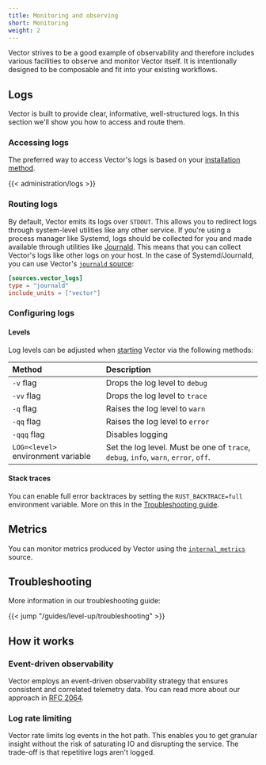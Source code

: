 ```yaml
---
title: Monitoring and observing
short: Monitoring
weight: 2
---
```


Vector strives to be a good example of observability and therefore includes various facilities to observe and monitor Vector itself. It is intentionally designed to be composable and fit into your existing workflows.

## Logs

Vector is built to provide clear, informative, well-structured logs. In this section we'll show you how to access and route them.

### Accessing logs

The preferred way to access Vector's logs is based on your [installation method][install].

{{< administration/logs >}}

### Routing logs

By default, Vector emits its logs over `STDOUT`. This allows you to redirect logs through system-level utilities like any other service. If you're using a process manager like Systemd, logs should be collected for you and made available through utilities like [Journald]. This means that you can collect Vector's logs like other logs on your host. In the case of Systemd/Journald, you can use Vector's [`journald` source][journald_source]:

```toml
[sources.vector_logs]
type = "journald"
include_units = ["vector"]
```

### Configuring logs

#### Levels

Log levels can be adjusted when [starting] Vector via the following methods:

Method | Description
:------|:-----------
`-v` flag | Drops the log level to `debug`
`-vv` flag | Drops the log level to `trace`
`-q` flag | Raises the log level to `warn`
`-qq` flag | Raises the log level to `error`
`-qqq` flag | Disables logging
`LOG=<level>` environment variable | Set the log level. Must be one of `trace`, `debug`, `info`, `warn`, `error`, `off`.

#### Stack traces

You can enable full error backtraces by setting the `RUST_BACKTRACE=full` environment variable. More on this in the [Troubleshooting guide][troubleshooting].

## Metrics

You can monitor metrics produced by Vector using the [`internal_metrics`][internal_metrics] source.

## Troubleshooting

More information in our troubleshooting guide:

{{< jump "/guides/level-up/troubleshooting" >}}

## How it works

### Event-driven observability

Vector employs an event-driven observability strategy that ensures consistent and correlated telemetry data. You can read more about our approach in [RFC 2064][rfc_2064].

### Log rate limiting

Vector rate limits log events in the hot path. This enables you to get granular insight without the risk of saturating IO and disrupting the service. The trade-off is that repetitive logs aren't logged.

[install]: /docs/setup/installation
[internal_metrics]: /docs/reference/configuration/sources/internal_metrics
[journald]: https://www.freedesktop.org/software/systemd/man/systemd-journald.service.html
[journald_source]: /docs/reference/configuration/sources/journald
[rfc_2064]: https://github.com/timberio/vector/blob/master/rfcs/2020-03-17-2064-event-driven-observability.md
[starting]: /docs/administration/process-management/#start
[troubleshooting]: /guides/level-up/troubleshooting/

